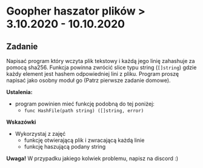 # Goopher haszator plików > 3.10.2020 - 10.10.2020

## Zadanie 

Napisać program który wczyta plik tekstowy i każdą jego linię zahashuje za pomocą sha256.
Funkcja powinna zwrócić slice typu string (`[]string`) gdzie każdy element jest hashem odpowiedniej lini z pliku. Program proszę napisać jako osobny moduł go (Patrz pierwsze zadanie domowe).

**Ustalenia:**
* program powinien mieć funkcję podobną do tej poniżej:
    * `func HashFile(path string) ([]string, error)`

**Wskazówki**
* Wykorzystaj z zajęć
    * funkcję otwierającą plik i zwracającą każdą linie
    * funkcję haszującą podany string 

**Uwaga!**
W przypadku jakiego kolwiek problemu, napisz na discord :)